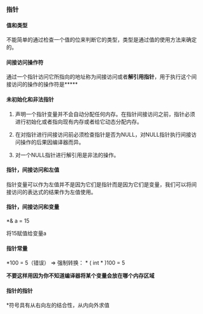 ### 指针

#### 值和类型

不能简单的通过检查一个值的位来判断它的类型，类型是通过值的使用方法来确定的。

#### 间接访问操作符

通过一个指针访问它所指向的地址称为间接访问或者**解引用指针**，用于执行这个间接访问的操作的操作符是*****

#### 未初始化和非法指针

1. 声明一个指针变量并不会自动分配任何内存。在指针间接访问之前，指针必须进行初始化或者指向现有内存或者给它动态分配内存。

2. 在对指针进行间接访问前必须检查指针是否为NULL，对NULL指针执行间接访问操作的后果因编译器而异。
3. 对一个NULL指针进行解引用是非法的操作。

#### 指针，间接访问和左值

指针变量可以作为左值并不是因为它们是指针而是因为它们是变量，我们可以将间接访问的表达式的结果作为左值使用。

#### 指针，间接访问和变量

*& a = 15

将15赋值给变量a

#### 指针常量

*100 = 5（错误） => 强制转换： * ( int * )100  = 5

**不要这样用因为你不知道编译器将某个变量会放在哪个内存区域**

#### 指针的指针

*符号具有从右向左的结合性，从内向外求值